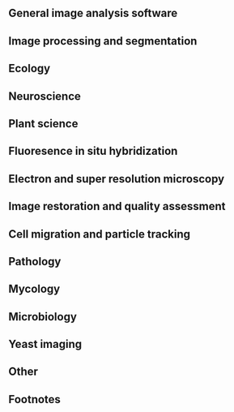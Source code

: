 ## General image analysis software


## Image processing and segmentation


## Ecology


## Neuroscience


## Plant science


## Fluoresence in situ hybridization


## Electron and super resolution microscopy


## Image restoration and quality assessment


## Cell migration and particle tracking


## Pathology


## Mycology


## Microbiology


## Yeast imaging


## Other


## Footnotes

